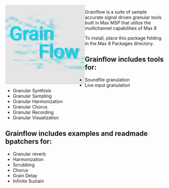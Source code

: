 <img style="float: left;" src="/icon.png" width="250"  />


Grainflow is a suite of sample accurate signal driven granular tools built in Max MSP that utilize the multichannel capabilities of Max 8

To install, place this package folding in the Max 8 Packages directory. 

## Grainflow includes tools for:
* Soundfile granulation 
* Live input granulation 
* Granular Synthisis 
* Granular Sampling
* Granular Harmonization
* Granular Chorus
* Granular Recording
* Granular Visualization

## Grainflow includes examples and readmade bpatchers for:
* Granular reverb
* Harmonization
* Scrubbing
* Chorus
* Grain Delay
* Infinite Sustain
